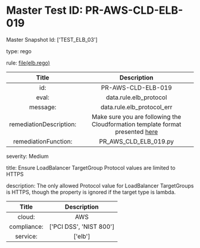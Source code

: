 



# Master Test ID: PR-AWS-CLD-ELB-019


Master Snapshot Id: ['TEST_ELB_03']

type: rego

rule: [file(elb.rego)]  
  
  
  
  

|Title|Description|
| :---: | :---: |
|id: |PR-AWS-CLD-ELB-019|
|eval: |data.rule.elb_protocol|
|message: |data.rule.elb_protocol_err|
|remediationDescription: |Make sure you are following the Cloudformation template format presented <a href='https://docs.aws.amazon.com/AWSCloudFormation/latest/UserGuide/aws-properties-elasticloadbalancingv2-loadbalancer-loadbalancerattributes.html' target='_blank'>here</a>|
|remediationFunction: |PR_AWS_CLD_ELB_019.py|


severity: Medium

title: Ensure LoadBalancer TargetGroup Protocol values are limited to HTTPS

description: The only allowed Protocol value for LoadBalancer TargetGroups is HTTPS, though the property is ignored if the target type is lambda.  
  
  

|Title|Description|
| :---: | :---: |
|cloud: |AWS|
|compliance: |['PCI DSS', 'NIST 800']|
|service: |['elb']|



[file(elb.rego)]: https://github.com/prancer-io/prancer-compliance-test/tree/master/aws/cloud/elb.rego
